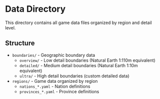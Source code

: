 # Data Directory

This directory contains all game data files organized by region and detail level.

## Structure

- `boundaries/` - Geographic boundary data
  - `overview/` - Low detail boundaries (Natural Earth 1:110m equivalent)
  - `detailed/` - Medium detail boundaries (Natural Earth 1:10m equivalent)
  - `ultra/` - High detail boundaries (custom detailed data)
- `regions/` - Game data organized by region
  - `nations_*.yaml` - Nation definitions
  - `provinces_*.yaml` - Province definitions